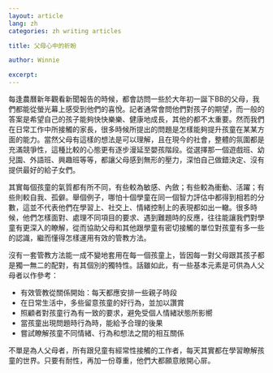 ```yaml
---
layout: article
lang: zh
categories: zh writing articles

title: 父母心中的祈盼 

author: Winnie

excerpt: 
---
```


每逢農曆新年觀看新聞報告的時候，都會訪問一些於大年初一誕下BB的父母，我們都能從螢光幕上感受到他們的喜悅。記者通常會問他們對孩子的期望，而一般的答案是希望自己的孩子能夠快快樂樂、健康地成長，其他的都不太重要。然而我們在日常工作中所接觸的家長，很多時候所提出的問題是怎樣能夠提升孩童在某某方面的能力。當然父母有這樣的想法是可以理解，且在現今的社會，整體的氛圍都是充滿競爭性，這種比較的心態更有逐步漫延至嬰孩階段。從選擇那一個遊戲班、幼兒園、外語班、興趣班等等，都讓父母感到無形的壓力，深怕自己做錯決定、沒有提供最好的給子女們。

其實每個孩童的氣質都有所不同，有些較為敏感、內斂；有些較為衝動、活躍；有些則較自我、孤僻。舉個例子，哪怕十個學童在同一個智力評估中都得到相若的分數，這並不代表他們在學習上、社交上、情緒控制上的表現都如出一轍。很多時候，他們怎樣面對、處理不同項目的要求、遇到難題時的反應，往往能讓我們對學童有更深入的瞭解，從而協助父母和其他跟學童有密切接觸的單位對孩童有多一些的認識，繼而懂得怎樣運用有效的管教方法。

沒有一套管教方法能一成不變地套用在每一個孩童上，皆因每一對父母跟其孩子都是獨一無二的配對，有其個別的獨特性。話雖如此，有一些基本元素是可供為人父母者以作參考：

* 有效管教從關係開始：每天都應安排一些親子時段
* 在日常生活中，多些留意孩童的好行為，並加以讚賞
* 照顧者對孩童行為有一致的要求，避免受個人情緒狀態所影嚮
* 當孩童出現問題時行為時，能給予合理的後果
* 嘗試瞭解孩童不同情緒、行為和想法之間的相互關係

不單是為人父母者，所有跟兒童有經常性接觸的工作者，每天其實都在學習瞭解孩童的世界。只要有耐性，再加一份尊重，他們大都願意敞開心屝。
